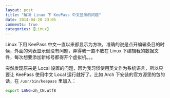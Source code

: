 ```yaml
---
layout: post
title: "解决 Linux 下 KeePass 中文显示的问题"
date: 2014-04-20 23:05
comments: true
categories: [Linux]
---
```


Linux 下用 KeePass 中文一直以来都显示为方块，准确的说是点开编辑条目的时候，外面的列表显示倒没有问题，弄得我一直不敢在 Linux 下编辑我的数据文件，每次想要添加新帐号都得开个虚拟机。。。   

突然发现原来是 Local 设置的问题，因为我习惯使用英文作为系统语言，所以只要让 KeePass 使用中文 Local 运行就好了。比如 Arch 下安装的官方源里的包的话，在 `/usr/bin/keepass` 里加入：   
```bash
export LANG=zh_CN.utf8
```
